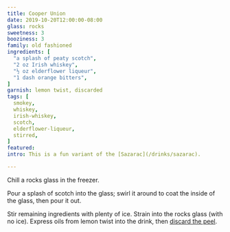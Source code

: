 ```yaml
---
title: Cooper Union
date: 2019-10-20T12:00:00-08:00
glass: rocks
sweetness: 3
booziness: 3
family: old fashioned
ingredients: [
  "a splash of peaty scotch",
  "2 oz Irish whiskey",
  "½ oz elderflower liqueur",
  "1 dash orange bitters",
]
garnish: lemon twist, discarded
tags: [
  smokey,
  whiskey,
  irish-whiskey,
  scotch,
  elderflower-liqueur,
  stirred,
]
featured:
intro: This is a fun variant of the [Sazarac](/drinks/sazarac).

---
```


Chill a rocks glass in the freezer.

Pour a splash of scotch into the glass; swirl it around to coat the inside of the glass, then pour it out.

Stir remaining ingredients with plenty of ice. Strain into the rocks glass (with no ice). Express oils from lemon twist into the drink, then [discard the peel](/techniques/twist/#discarding).
